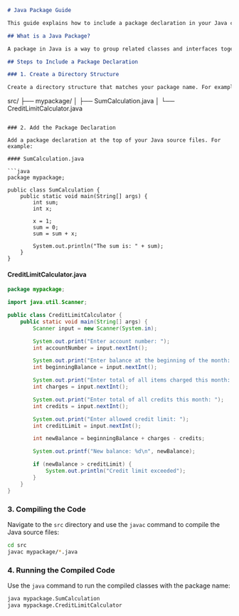 

```markdown
# Java Package Guide

This guide explains how to include a package declaration in your Java code and how to run your Java programs with package names.

## What is a Java Package?

A package in Java is a way to group related classes and interfaces together. It helps organize your code, avoid naming conflicts, and make your project more modular.

## Steps to Include a Package Declaration

### 1. Create a Directory Structure

Create a directory structure that matches your package name. For example, if your package name is `mypackage`, create a directory called `mypackage`.

```
src/
├── mypackage/
│   ├── SumCalculation.java
│   └── CreditLimitCalculator.java
```

### 2. Add the Package Declaration

Add a package declaration at the top of your Java source files. For example:

#### SumCalculation.java

```java
package mypackage;

public class SumCalculation {
    public static void main(String[] args) {
        int sum;
        int x;

        x = 1;
        sum = 0;
        sum = sum + x;

        System.out.println("The sum is: " + sum);
    }
}
```

#### CreditLimitCalculator.java

```java
package mypackage;

import java.util.Scanner;

public class CreditLimitCalculator {
    public static void main(String[] args) {
        Scanner input = new Scanner(System.in);

        System.out.print("Enter account number: ");
        int accountNumber = input.nextInt();

        System.out.print("Enter balance at the beginning of the month: ");
        int beginningBalance = input.nextInt();

        System.out.print("Enter total of all items charged this month: ");
        int charges = input.nextInt();

        System.out.print("Enter total of all credits this month: ");
        int credits = input.nextInt();

        System.out.print("Enter allowed credit limit: ");
        int creditLimit = input.nextInt();

        int newBalance = beginningBalance + charges - credits;

        System.out.printf("New balance: %d\n", newBalance);

        if (newBalance > creditLimit) {
            System.out.println("Credit limit exceeded");
        }
    }
}
```

### 3. Compiling the Code

Navigate to the `src` directory and use the `javac` command to compile the Java source files:

```sh
cd src
javac mypackage/*.java
```

### 4. Running the Compiled Code

Use the `java` command to run the compiled classes with the package name:

```sh
java mypackage.SumCalculation
java mypackage.CreditLimitCalculator
```
